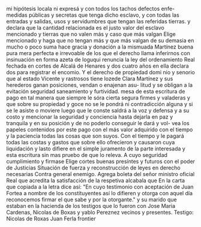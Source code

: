 mi hipótesis locala ni expresá y con todos los tachos defectos enfe-
medidas públicas y secretas que tenga dicho esclavo, y con todas las entradas y salidas, usos y servidumbres que tengan las referidas tierras. y declara que la cantidad relacionada es el justo valor del esclavo mencionado y tierras que no valen más y caso que más valgan
Elige mencionado y haga que no tengan más y que más valgan de su demasia en mucho o poco suma hace gracia y donación a la mismuada Martínez buena pura mera perfecta e irrevoable de los que el derecho llama inferirnos con insinuación en forma
azeta de loguqui renuncia la ley del ordenamiento Real fechada en
cortes de Alcalá de Henares y dos cuatro años en ella declara
dos para registrar el encomio. Y el derecho de propiedad domi
nio y senorio que al estado Vicente y rastrosos tiene lozede
Clara Martínez y sus herederos ganan posiciones, vendan o enajenan asu- litud y se obligan a la evitación seguridad saneamiento y furtividad.
mesa de esta escritura de pago en tal manera que siempre le
sóra cierta segura firmes y valaderas y que sobre su propiedad
y goce no se le pondrá ni contradicción alguna y si se le
asiste o moviere luego que le conste saldrá a la voz y defensa
y a su costo y mencionar la seguridad y conciencia hasta dejarla en paz y tranquila y en su posición y de no poderlo conseguir le dará y vol- vea los papeles contenidos por este pago con el más valor adquirido con el tiempo y la paciencia todas las cosas que son suyos.
Con el tiempo y le pagará todas las costas y gastos que sobre ello ofrecieron y causaron cuya liquidación y lasto difiere en el simple juramento de la parte interesada y esta escritura sin mas pruebo de que lo releva. A cuyo seguridad cumplimiento y firmase
Elige cortes buenas presíntes y futuros con el poder de Justicias
Situación de fuerza y reconstrucción de leyes en derecho necesarias
Contra general enemigo. Agrega boleta del señor ministro oficial
Real que acredita la satisfacción de la respetiva alcabala que
En la carta que copiada a la letra dice así: "En cuyo testimonio con aceptación de Juan Fortea a nombre de los constituyentes así lo difieren y otorga con aquel día reconocemos firmar el que sabe y por la otorgante."
y su marido que estaban en la hacienda de los testigos que lo fueron con Jose Maria Cardenas, Nicolas de Boxas y yablo Pereznez vecinos y presentes.
Testigo: Nicolas de Roxas
Juan Ferla
frontier